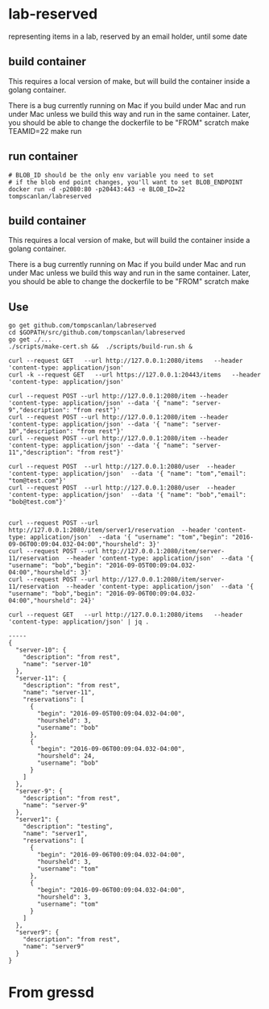 # lab-reserved
representing items in a lab, reserved by an email holder, until some date

## build container

This requires a local version of make, but will build the container inside a golang container.

There is a bug currently running on Mac if you build under Mac and run under Mac unless we build this way and run in the same container.  Later, you should be able to change the dockerfile to be "FROM" scratch
    make
    TEAMID=22 make run

## run container

    # BLOB_ID should be the only env variable you need to set
    # if the blob end point changes, you'll want to set BLOB_ENDPOINT
    docker run -d -p2080:80 -p20443:443 -e BLOB_ID=22   tompscanlan/labreserved


## build container

This requires a local version of make, but will build the container inside a golang container.

There is a bug currently running on Mac if you build under Mac and run under Mac unless we build this way and run in the same container.  Later, you should be able to change the dockerfile to be "FROM" scratch
    make

## Use

    go get github.com/tompscanlan/labreserved
    cd $GOPATH/src/github.com/tompscanlan/labreserved
    go get ./...
    ./scripts/make-cert.sh &&  ./scripts/build-run.sh &

    curl --request GET   --url http://127.0.0.1:2080/items   --header 'content-type: application/json'
    curl -k --request GET   --url https://127.0.0.1:20443/items   --header 'content-type: application/json'

    curl --request POST --url http://127.0.0.1:2080/item --header 'content-type: application/json' --data '{ "name": "server-9","description": "from rest"}'
    curl --request POST --url http://127.0.0.1:2080/item --header 'content-type: application/json' --data '{ "name": "server-10","description": "from rest"}'
    curl --request POST --url http://127.0.0.1:2080/item --header 'content-type: application/json' --data '{ "name": "server-11","description": "from rest"}'

    curl --request POST  --url http://127.0.0.1:2080/user  --header 'content-type: application/json'  --data '{ "name": "tom","email": "tom@test.com"}'
    curl --request POST  --url http://127.0.0.1:2080/user  --header 'content-type: application/json'  --data '{ "name": "bob","email": "bob@test.com"}'


    curl --request POST --url http://127.0.0.1:2080/item/server1/reservation  --header 'content-type: application/json'  --data '{ "username": "tom","begin": "2016-09-06T00:09:04.032-04:00","hoursheld": 3}'
    curl --request POST --url http://127.0.0.1:2080/item/server-11/reservation  --header 'content-type: application/json'  --data '{ "username": "bob","begin": "2016-09-05T00:09:04.032-04:00","hoursheld": 3}'
    curl --request POST --url http://127.0.0.1:2080/item/server-11/reservation  --header 'content-type: application/json'  --data '{ "username": "bob","begin": "2016-09-06T00:09:04.032-04:00","hoursheld": 24}'

    curl --request GET   --url http://127.0.0.1:2080/items   --header 'content-type: application/json' | jq .

    -----
    {
      "server-10": {
        "description": "from rest",
        "name": "server-10"
      },
      "server-11": {
        "description": "from rest",
        "name": "server-11",
        "reservations": [
          {
            "begin": "2016-09-05T00:09:04.032-04:00",
            "hoursheld": 3,
            "username": "bob"
          },
          {
            "begin": "2016-09-06T00:09:04.032-04:00",
            "hoursheld": 24,
            "username": "bob"
          }
        ]
      },
      "server-9": {
        "description": "from rest",
        "name": "server-9"
      },
      "server1": {
        "description": "testing",
        "name": "server1",
        "reservations": [
          {
            "begin": "2016-09-06T00:09:04.032-04:00",
            "hoursheld": 3,
            "username": "tom"
          },
          {
            "begin": "2016-09-06T00:09:04.032-04:00",
            "hoursheld": 3,
            "username": "tom"
          }
        ]
      },
      "server9": {
        "description": "from rest",
        "name": "server9"
      }
    }
# From gressd

